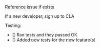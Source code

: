 Reference issue if exists

If a new developer, sign up to CLA

Testing:
 - [] Ran tests and they passed OK
 - [] Added new tests for the new feature(s)
